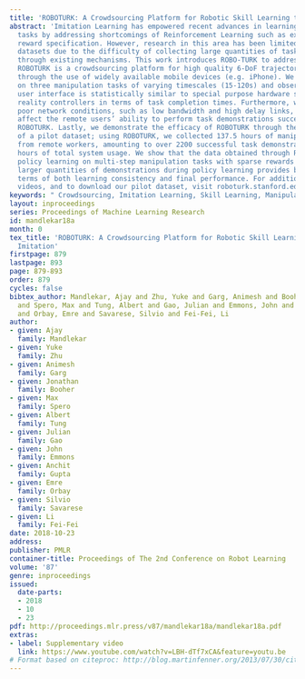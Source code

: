 ```yaml
---
title: 'ROBOTURK: A Crowdsourcing Platform for Robotic Skill Learning through Imitation'
abstract: 'Imitation Learning has empowered recent advances in learning robotic manipulation
  tasks by addressing shortcomings of Reinforcement Learning such as exploration and
  reward specification. However, research in this area has been limited to modest-sized
  datasets due to the difficulty of collecting large quantities of task demonstrations
  through existing mechanisms. This work introduces ROBO-TURK to address this challenge.
  ROBOTURK is a crowdsourcing platform for high quality 6-DoF trajectory based teleoperation
  through the use of widely available mobile devices (e.g. iPhone). We evaluate ROBOTURK
  on three manipulation tasks of varying timescales (15-120s) and observe that our
  user interface is statistically similar to special purpose hardware such as virtual
  reality controllers in terms of task completion times. Furthermore, we observe that
  poor network conditions, such as low bandwidth and high delay links, do not substantially
  affect the remote users’ ability to perform task demonstrations successfully on
  ROBOTURK. Lastly, we demonstrate the efficacy of ROBOTURK through the collection
  of a pilot dataset; using ROBOTURK, we collected 137.5 hours of manipulation data
  from remote workers, amounting to over 2200 successful task demonstrations in 22
  hours of total system usage. We show that the data obtained through ROBOTURK enables
  policy learning on multi-step manipulation tasks with sparse rewards and that using
  larger quantities of demonstrations during policy learning provides benefits in
  terms of both learning consistency and final performance. For additional results,
  videos, and to download our pilot dataset, visit roboturk.stanford.edu '
keywords: " Crowdsourcing, Imitation Learning, Skill Learning, Manipulation"
layout: inproceedings
series: Proceedings of Machine Learning Research
id: mandlekar18a
month: 0
tex_title: 'ROBOTURK: A Crowdsourcing Platform for Robotic Skill Learning through
  Imitation'
firstpage: 879
lastpage: 893
page: 879-893
order: 879
cycles: false
bibtex_author: Mandlekar, Ajay and Zhu, Yuke and Garg, Animesh and Booher, Jonathan
  and Spero, Max and Tung, Albert and Gao, Julian and Emmons, John and Gupta, Anchit
  and Orbay, Emre and Savarese, Silvio and Fei-Fei, Li
author:
- given: Ajay
  family: Mandlekar
- given: Yuke
  family: Zhu
- given: Animesh
  family: Garg
- given: Jonathan
  family: Booher
- given: Max
  family: Spero
- given: Albert
  family: Tung
- given: Julian
  family: Gao
- given: John
  family: Emmons
- given: Anchit
  family: Gupta
- given: Emre
  family: Orbay
- given: Silvio
  family: Savarese
- given: Li
  family: Fei-Fei
date: 2018-10-23
address: 
publisher: PMLR
container-title: Proceedings of The 2nd Conference on Robot Learning
volume: '87'
genre: inproceedings
issued:
  date-parts:
  - 2018
  - 10
  - 23
pdf: http://proceedings.mlr.press/v87/mandlekar18a/mandlekar18a.pdf
extras:
- label: Supplementary video
  link: https://www.youtube.com/watch?v=LBH-dTf7xCA&feature=youtu.be
# Format based on citeproc: http://blog.martinfenner.org/2013/07/30/citeproc-yaml-for-bibliographies/
---
```

